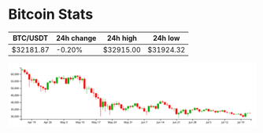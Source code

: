 # Bitcoin Stats

BTC/USDT|24h change|24h high|24h low|
|---|---|---|---|
|$32181.87|-0.20%|$32915.00|$31924.32|

<img src="./chart.svg">
